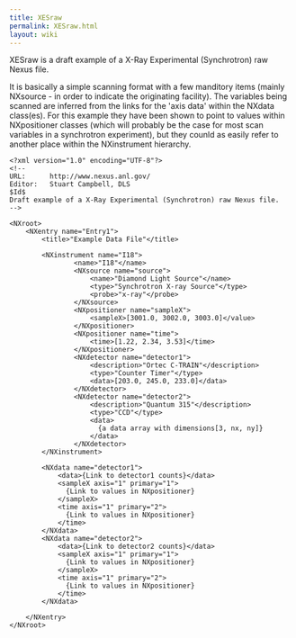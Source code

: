 ```yaml
---
title: XESraw
permalink: XESraw.html
layout: wiki
---
```


XESraw is a draft example of a X-Ray Experimental (Synchrotron) raw
Nexus file.

It is basically a simple scanning format with a few manditory items
(mainly NXsource - in order to indicate the originating facility). The
variables being scanned are inferred from the links for the 'axis data'
within the NXdata class(es). For this example they have been shown to
point to values within NXpositioner classes (which will probably be the
case for most scan variables in a synchrotron experiment), but they
counld as easily refer to another place within the NXinstrument
hierarchy.

    <?xml version="1.0" encoding="UTF-8"?>
    <!--
    URL:      http://www.nexus.anl.gov/
    Editor:   Stuart Campbell, DLS
    $Id$
    Draft example of a X-Ray Experimental (Synchrotron) raw Nexus file.
    -->

    <NXroot>
        <NXentry name="Entry1">
            <title>"Example Data File"</title>
            
            <NXinstrument name="I18">
                    <name>"I18"</name>
                    <NXsource name="source">
                        <name>"Diamond Light Source"</name>
                        <type>"Synchrotron X-ray Source"</type>
                        <probe>"x-ray"</probe>
                    </NXsource>
                    <NXpositioner name="sampleX">
                        <sampleX>[3001.0, 3002.0, 3003.0]</value>
                    </NXpositioner>
                    <NXpositioner name="time">
                        <time>[1.22, 2.34, 3.53]</time>
                    </NXpositioner>
                    <NXdetector name="detector1">
                        <description>"Ortec C-TRAIN"</description>
                        <type>"Counter Timer"</type>
                        <data>[203.0, 245.0, 233.0]</data>
                    </NXdetector>
                    <NXdetector name="detector2">
                        <description>"Quantum 315"</description>
                        <type>"CCD"</type>
                        <data>
                          {a data array with dimensions[3, nx, ny]}
                        </data>
                    </NXdetector>
            </NXinstrument>
            
            <NXdata name="detector1">
                <data>{Link to detector1 counts}</data>
                <sampleX axis="1" primary="1">
                  {Link to values in NXpositioner}
                </sampleX>
                <time axis="1" primary="2">
                  {Link to values in NXpositioner}
                </time>
            </NXdata>
            <NXdata name="detector2">
                <data>{Link to detector2 counts}</data>
                <sampleX axis="1" primary="1">
                  {Link to values in NXpositioner}
                </sampleX>
                <time axis="1" primary="2">
                  {Link to values in NXpositioner}
                </time>
            </NXdata>
            
        </NXentry>
    </NXroot>
